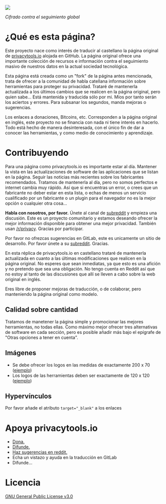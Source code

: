 [![](https://victorhck.gitlab.io/privacytools-es/img/layout/logo.png)](https://victorhck.gitlab.io/privacytools-es/)

_Cifrado contra el seguimiento global_

# ¿Qué es esta página?

Este proyecto nace como interés de traducir al castellano la página original de [privacytools.io](https://www.privacytools.io/) alojada en GitHub. La página original ofrece una importante colección de recursos e información contra el seguimiento masivo de nuestros datos en la actual sociedad tecnológica.

Esta página está creada como un "fork" de la página antes mencionada, trata de ofrecer a la comunidad de habla catellana información sobre herramientas para proteger su privacidad. Trataré de mantenerla actualizada a los últimos cambios que se realicen en la página original, pero quien sabe... Está mantenida y traducida sólo por mi. Míos por tanto serán los aciertos y errores. Para subsanar los segundos, manda mejoras o sugerencias.

Los enlaces a donaciones, Bitcoins, etc. Corresponden a la página original en inglés, este proyecto no se financia con nada ni tiene interés en hacerlo. Todo está hecho de manera desinteresada, con el único fin de dar a conocer las herramientas, y como medio de conocimiento y aprendizaje.

# Contribuyendo

Para una página como privacytools.io es importante estar al día. Mantener la vista en las actualizaciones de software de las aplicaciones que se listan en la página. Seguir las noticias más recientes sobre los fabricantes recomendados. Tratamos de mantenerla al día, pero no somos perfectos e internet cambia muy rápido. Así que si encuentras un error, o crees que un fabricante no deber estar en esta lista, o echas de menos un servicio cualificado por un fabricante o un plugin para el navegador no es la mejor opción o cualquier otra cosa...

**Habla con nosotros, por favor.** Únete al canal de [subreddit](https://www.reddit.com/r/privacytoolsIO/) y empieza una discusión. Este es un proyecto comunitario y estamos deseando ofrecer la mejor información disponible para obtener una mejor privacidad. También usan [/r/privacy](https://www.reddit.com/r/privacy). Gracias por participar.

Por favor no ofrezcas sugerencias en GitLab, este es unicamente un sitio de desarrollo. Por favor únete a su [subreddit](https://www.reddit.com/r/privacytoolsIO/). Gracias.

En esta réplica de privacytools.io en castellano trataré de mantenerla actualizada en cuanto a las últimas modificaciones que realicen en la página original. No esperes que sean inmediatas, ya que esto es una afición y no pretendo que sea una obligación. No tengo cuenta en Reddit así que no estoy al tanto de las discusiones que allí se lleven a cabo sobre la web original en inglés.

Eres libre de proponer mejoras de traducción, o de colaborar, pero manteniendo la página original como modelo.


## Calidad sobre cantidad

Tratamos de manetener la página simple y promocionar las mejores herramientas, no todas ellas. Como máximo mejor ofrecer tres alternativas de software en cada sección, pero es posible añadir más bajo el epígrafe de "Otras opciones a tener en cuenta".


## Imágenes

- Se debe ofrecer los logos en las medidas de exactamente 200 x 70 ([ejemplo](https://gitlab.com/victorhck/privacytools-es/blob/master/img/provider/AirVPN.gif))
- Los logos de las herramientas deben ser exactamente de 120 x 120 ([ejemplo](https://gitlab.com/victorhck/privacytools-es/blob/master/img/tools/ChatSecure.png))

## Hypervínculos

Por favor añade el atributo `target="_blank"` a los enlaces

# Apoya privacytools.io

- [Dona.](https://www.privacytools.io/donate.html)
- [Difunde.](https://www.privacytools.io/#participate)
- [Haz sugerencias en reddit.](https://www.reddit.com/r/privacytoolsIO/)
- Echa un vistazo y ayuda en la traducción en GitLab
- Difunde...

# Licencia
[GNU General Public License v3.0](http://www.gnu.org/licenses/gpl.txt)
